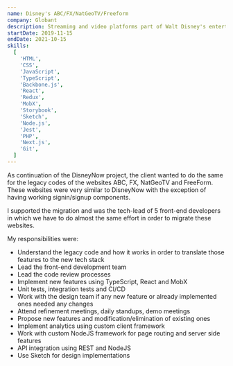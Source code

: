 ```yaml
---
name: Disney's ABC/FX/NatGeoTV/Freeform
company: Globant
description: Streaming and video platforms part of Walt Disney's entertainment services
startDate: 2019-11-15
endDate: 2021-10-15
skills:
  [
    'HTML',
    'CSS',
    'JavaScript',
    'TypeScript',
    'Backbone.js',
    'React',
    'Redux',
    'MobX',
    'Storybook',
    'Sketch',
    'Node.js',
    'Jest',
    'PHP',
    'Next.js',
    'Git',
  ]
---
```


As continuation of the DisneyNow project, the client wanted to do the same for the legacy codes of the websites ABC, FX, NatGeoTV and FreeForm. These websites were very similar to DisneyNow with the exception of having working signin/signup components.

I supported the migration and was the tech-lead of 5 front-end developers in which we have to do almost the same effort in order to migrate these websites.

My responsibilities were:

- Understand the legacy code and how it works in order to translate those features to the new tech stack
- Lead the front-end development team
- Lead the code review processes
- Implement new features using TypeScript, React and MobX
- Unit tests, integration tests and CI/CD
- Work with the design team if any new feature or already implemented ones needed any changes
- Attend refinement meetings, daily standups, demo meetings
- Propose new features and modification/elimination of existing ones
- Implement analytics using custom client framework
- Work with custom NodeJS framework for page routing and server side features
- API integration using REST and NodeJS
- Use Sketch for design implementations
